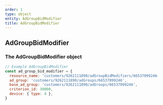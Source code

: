 ```yaml
---
order: 1
type: object
entity: AdGroupBidModifier
title: AdGroupBidModifier
---
```


## AdGroupBidModifier

### The AdGroupBidModifier object

```javascript
// Example AdGroupBidModifier
const ad_group_bid_modifier = {
  resource_name: 'customers/9262111890/adGroupBidModifiers/66537099246~30000',
  ad_group: 'customers/9262111890/adGroups/66537099246',
  base_ad_group: 'customers/9262111890/adGroups/66537099246',
  criterion_id: 30000,
  device: { type: 4 },
}
```
